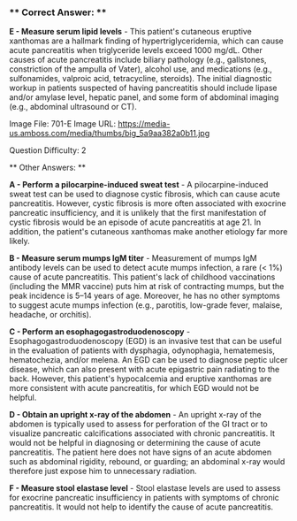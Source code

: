### ** Correct Answer: **

**E - Measure serum lipid levels** - This patient's cutaneous eruptive xanthomas are a hallmark finding of hypertriglyceridemia, which can cause acute pancreatitis when triglyceride levels exceed 1000 mg/dL. Other causes of acute pancreatitis include biliary pathology (e.g., gallstones, constriction of the ampulla of Vater), alcohol use, and medications (e.g., sulfonamides, valproic acid, tetracycline, steroids). The initial diagnostic workup in patients suspected of having pancreatitis should include lipase and/or amylase level, hepatic panel, and some form of abdominal imaging (e.g., abdominal ultrasound or CT).

Image File: 701-E
Image URL: https://media-us.amboss.com/media/thumbs/big_5a9aa382a0b11.jpg

Question Difficulty: 2

** Other Answers: **

**A - Perform a pilocarpine-induced sweat test** - A pilocarpine-induced sweat test can be used to diagnose cystic fibrosis, which can cause acute pancreatitis. However, cystic fibrosis is more often associated with exocrine pancreatic insufficiency, and it is unlikely that the first manifestation of cystic fibrosis would be an episode of acute pancreatitis at age 21. In addition, the patient's cutaneous xanthomas make another etiology far more likely.

**B - Measure serum mumps IgM titer** - Measurement of mumps IgM antibody levels can be used to detect acute mumps infection, a rare (< 1%) cause of acute pancreatitis. This patient's lack of childhood vaccinations (including the MMR vaccine) puts him at risk of contracting mumps, but the peak incidence is 5–14 years of age. Moreover, he has no other symptoms to suggest acute mumps infection (e.g., parotitis, low-grade fever, malaise, headache, or orchitis).

**C - Perform an esophagogastroduodenoscopy** - Esophagogastroduodenoscopy (EGD) is an invasive test that can be useful in the evaluation of patients with dysphagia, odynophagia, hematemesis, hematochezia, and/or melena. An EGD can be used to diagnose peptic ulcer disease, which can also present with acute epigastric pain radiating to the back. However, this patient's hypocalcemia and eruptive xanthomas are more consistent with acute pancreatitis, for which EGD would not be helpful.

**D - Obtain an upright x-ray of the abdomen** - An upright x-ray of the abdomen is typically used to assess for perforation of the GI tract or to visualize pancreatic calcifications associated with chronic pancreatitis. It would not be helpful in diagnosing or determining the cause of acute pancreatitis. The patient here does not have signs of an acute abdomen such as abdominal rigidity, rebound, or guarding; an abdominal x-ray would therefore just expose him to unnecessary radiation.

**F - Measure stool elastase level** - Stool elastase levels are used to assess for exocrine pancreatic insufficiency in patients with symptoms of chronic pancreatitis. It would not help to identify the cause of acute pancreatitis.


